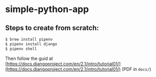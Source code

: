 # simple-python-app

## Steps to create from scratch:

```sh
$ brew install pipenv
$ pipenv install django
$ pipenv shell
```

Then follow the guid at [https://docs.djangoproject.com/en/2.1/intro/tutorial01/](https://docs.djangoproject.com/en/2.1/intro/tutorial01/) (PDF in `docs/`)